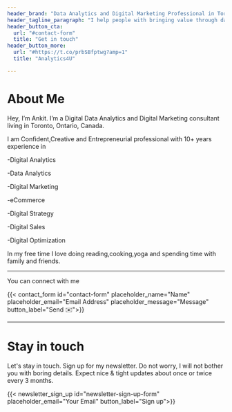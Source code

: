 ```yaml
---
header_brand: "Data Analytics and Digital Marketing Professional in Toronto, Ontario, Canada"
header_tagline_paragraph: "I help people with bringing value through data and  Analytics to achieve their goals and specialize in communicating those insights"
header_button_cta:
  url: "#contact-form"
  title: "Get in touch"
header_button_more:
  url: "#https://t.co/prbSBfptwg?amp=1"
  title: "Analytics4U"

---
```


# About Me

Hey, I’m Ankit. I’m a Digital Data Analytics and Digital Marketing consultant living in Toronto, Ontario, Canada.

I am Confident,Creative and Entrepreneurial professional with 10+ years experience in

-Digital Analytics

-Data Analytics

-Digital Marketing

-eCommerce

-Digital Strategy

-Digital Sales

-Digital Optimization

In my free time I love doing reading,cooking,yoga and spending time with family and friends.

---

You can connect with me

{{< contact_form id="contact-form" placeholder_name="Name" placeholder_email="Email Address" placeholder_message="Message" button_label="Send ✉️">}}

---


# Stay in touch

Let's stay in touch. Sign up for my newsletter. Do not worry, I will not bother you with boring details. Expect nice & tight updates about once or twice every 3 months.

{{< newsletter_sign_up id="newsletter-sign-up-form" placeholder_email="Your Email" button_label="Sign up">}}
